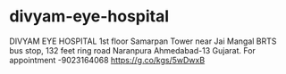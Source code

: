 # divyam-eye-hospital
DIVYAM EYE HOSPITAL
1st floor Samarpan Tower near Jai Mangal BRTS bus stop, 132 feet ring road Naranpura Ahmedabad-13 Gujarat.
For appointment -9023164068
https://g.co/kgs/5wDwxB
